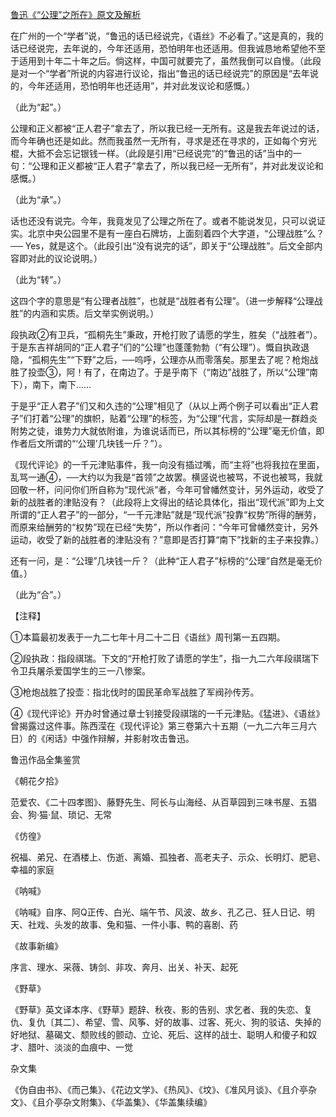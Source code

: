 [鲁迅《“公理”之所在》原文及解析](https://www.vrrw.net/wx/7784.html)

在广州的一个“学者”说，“鲁迅的话已经说完，《语丝》不必看了。”这是真的，我的话已经说完，去年说的，今年还适用，恐怕明年也还适用。但我诚恳地希望他不至于适用到十年二十年之后。倘这样，中国可就要完了，虽然我倒可以自慢。（此段是对一个“学者”所说的内容进行议论，指出“鲁迅的话已经说完”的原因是“去年说的，今年还适用，恐怕明年也还适用”，并对此发议论和感慨。）



（此为“起”。）

公理和正义都被“正人君子”拿去了，所以我已经一无所有。这是我去年说过的话，而今年确也还是如此。然而我虽然一无所有，寻求是还在寻求的，正如每个穷光棍，大抵不会忘记银钱一样。（此段是引用“已经说完”的“鲁迅的话”当中的一句：“公理和正义都被“正人君子”拿去了，所以我已经一无所有”，并对此发议论和感慨。）

（此为“承”。）

话也还没有说完。今年，我竟发见了公理之所在了。或者不能说发见，只可以说证实。北京中央公园里不是有一座白石牌坊，上面刻着四个大字道，“公理战胜”么？── Yes，就是这个。（此段引出“没有说完的话”，即关于“公理战胜”。后文全部内容即对此的议论说明。）

（此为“转”。）

这四个字的意思是“有公理者战胜”，也就是“战胜者有公理”。（进一步解释“公理战胜”的内涵和实质。后文举实例说明。）

段执政②有卫兵，“孤桐先生”秉政，开枪打败了请愿的学生，胜矣（“战胜者”）。于是东吉祥胡同的“正人君子”们的“公理”也蓬蓬勃勃（“有公理”）。慨自执政退隐，“孤桐先生”“下野”之后，──呜呼，公理亦从而零落矣。那里去了呢？枪炮战胜了投壶③，阿！有了，在南边了。于是乎南下（“南边”战胜了，所以“公理”南下），南下，南下……

于是乎“正人君子”们又和久违的“公理”相见了（从以上两个例子可以看出“正人君子”们打着“公理”的旗帜，贴着“公理”的标签，为“公理”代言，实际却是一群趋炎附势之徒，谁势力大就依附谁，为谁说话而已，所以其标榜的“公理”毫无价值，即作者后文所谓的“‘公理’几块钱一斤？”）。

《现代评论》的一千元津贴事件，我一向没有插过嘴，而“主将”也将我拉在里面，乱骂一通④，──大约以为我是“首领”之故罢。横竖说也被骂，不说也被骂，我就回敬一杯，问问你们所自称为“现代派”者，今年可曾幡然变计，另外运动，收受了新的战胜者的津贴没有？（此段将上文得出的结论具体化，指出“现代派”即为上文所谓的“正人君子”的一部分，“一千元津贴”就是“现代派”投靠“权势”所得的酬劳，而原来给酬劳的“权势”现在已经“失势”，所以作者问：“今年可曾幡然变计，另外运动，收受了新的战胜者的津贴没有？”意即是否打算“南下”找新的主子来投靠。）

还有一问，是：“公理”几块钱一斤？（此种“正人君子”标榜的“公理”自然是毫无价值。）

（此为“合”。）





【注释】

①本篇最初发表于一九二七年十月二十二日《语丝》周刊第一五四期。

②段执政：指段祺瑞。下文的“开枪打败了请愿的学生”，指一九二六年段祺瑞下令卫兵屠杀爱国学生的三一八惨案。

③枪炮战胜了投壶：指北伐时的国民革命军战胜了军阀孙传芳。

④《现代评论》开办时曾通过章士钊接受段祺瑞的一千元津贴。《猛进》、《语丝》曾揭露过这件事。陈西滢在《现代评论》第三卷第六十五期（一九二六年三月六日）的《闲话》中强作辩解，并影射攻击鲁迅。

鲁迅作品全集鉴赏

《朝花夕拾》

范爱农、《二十四孝图》、藤野先生、阿长与山海经、从百草园到三味书屋、五猖会、狗·猫·鼠、琐记、无常

《仿徨》

祝福、弟兄、在酒楼上、伤逝、离婚、孤独者、高老夫子、示众、长明灯、肥皂、幸福的家庭

《呐喊》

《呐喊》自序、阿Q正传、白光、端午节、风波、故乡、孔乙己、狂人日记、明天、社戏、头发的故事、兔和猫、一件小事、鸭的喜剧、药

《故事新编》

序言、理水、采薇、铸剑、非攻、奔月、出关、补天、起死

《野草》

《野草》英文译本序、《野草》题辞、秋夜、影的告别、求乞者、我的失恋、复仇、复仇〔其二〕、希望、雪、风筝、好的故事、过客、死火、狗的驳诘、失掉的好地狱、墓碣文、颓败线的颤动、立论、死后、这样的战士、聪明人和傻子和奴才、腊叶、淡淡的血痕中、一觉

杂文集

《伪自由书》、《而己集》、《花边文学》、《热风》、《坟》、《准风月谈》、《且介亭杂文》、《且介亭杂文附集》、《华盖集》、《华盖集续编》

